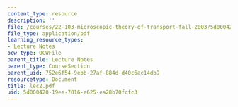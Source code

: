 ```yaml
---
content_type: resource
description: ''
file: /courses/22-103-microscopic-theory-of-transport-fall-2003/5d00042019ee7016e625ea28b70fcfc3_lec2.pdf
file_type: application/pdf
learning_resource_types:
- Lecture Notes
ocw_type: OCWFile
parent_title: Lecture Notes
parent_type: CourseSection
parent_uid: 752e6f54-9ebb-27af-884d-d40c6ac14db9
resourcetype: Document
title: lec2.pdf
uid: 5d000420-19ee-7016-e625-ea28b70fcfc3
---
```

